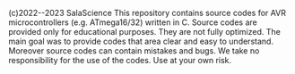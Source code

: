 (c)2022--2023 SalaScience
This repository contains source codes for AVR microcontrollers (e.g. ATmega16/32) written in C.
Source codes are provided only for educational purposes. They are not fully optimized.
The main goal was to provide codes that area clear and easy to understand.
Moreover source codes can contain mistakes and bugs. 
We take no responsibility for the use of the
codes. Use at your own risk.